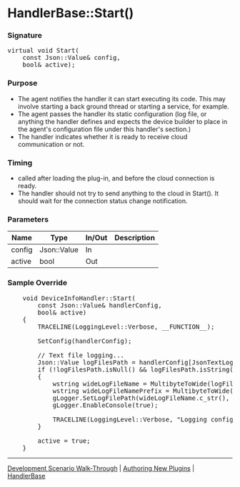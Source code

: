 # HandlerBase::Start()

### Signature
<pre>
virtual void Start(
    const Json::Value& config,
    bool& active);
</pre>

### Purpose
- The agent notifies the handler it can start executing its code. This may involve starting a back ground thread or starting a service, for example.
- The agent passes the handler its static configuration (log file, or anything the handler defines and expects the device builder to place in the agent's configuration file under this handler's section.)
- The handler indicates whether it is ready to receive cloud communication or not.

### Timing
- called after loading the plug-in, and before the cloud connection is ready.
- The handler should not try to send anything to the cloud in Start(). It should wait for the connection status change notification.

### Parameters

| Name | Type | In/Out | Description |
|------|------|--------|-------------|
| config | Json::Value | In | |
| active | bool | Out | |

### Sample Override

<pre>
    void DeviceInfoHandler::Start(
        const Json::Value& handlerConfig,
        bool& active)
    {
        TRACELINE(LoggingLevel::Verbose, __FUNCTION__);

        SetConfig(handlerConfig);

        // Text file logging...
        Json::Value logFilesPath = handlerConfig[JsonTextLogFilesPath];
        if (!logFilesPath.isNull() && logFilesPath.isString())
        {
            wstring wideLogFileName = MultibyteToWide(logFilesPath.asString().c_str());
            wstring wideLogFileNamePrefix = MultibyteToWide(DeviceInfoHandlerId);
            gLogger.SetLogFilePath(wideLogFileName.c_str(), wideLogFileNamePrefix.c_str());
            gLogger.EnableConsole(true);

            TRACELINE(LoggingLevel::Verbose, "Logging configured.");
        }

        active = true;
    }
</pre>

----

[Development Scenario Walk-Through](../../../development-scenario.md) | [Authoring New Plugins](../../developer-plugin-creation.md) | [HandlerBase](handler-base.md)
